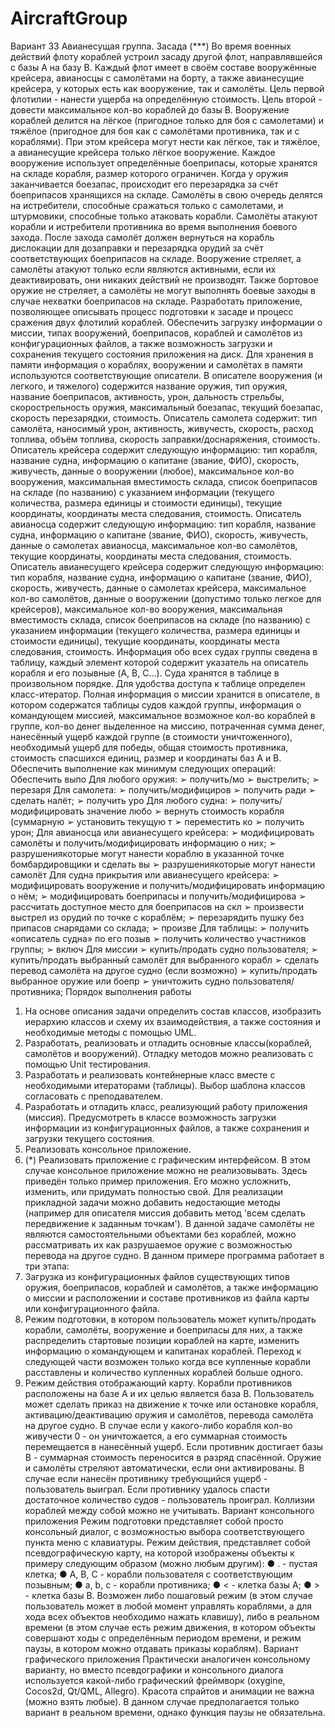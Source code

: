 # AircraftGroup

Вариант 33 
Авианесущая группа. Засада (***)
Во время военных действий флоту кораблей устроил засаду другой флот, направлявшейся с
базы A на базу B. Каждый флот имеет в своём составе вооружённые крейсера, авианосцы с
самолётами на борту, а также авианесущие крейсера, у которых есть как вооружение, так и самолёты.
Цель первой флотилии - нанести ущерба на определённую стоимость. Цель второй - довести
максимальное кол-во кораблей до базы B.
Вооружение кораблей делится на лёгкое (пригодное только для боя с самолетами) и тяжёлое
(пригодное для боя как с самолётами противника, так и с кораблями). При этом крейсера могут нести
как лёгкое, так и тяжёлое, а авианесущие крейсера только лёгкое вооружение. Каждое вооружение
использует определённые боеприпасы, которые хранятся на складе корабля, размер которого
ограничен. Когда у оружия заканчивается боезапас, происходит его перезарядка за счёт боеприпасов
хранящихся на складе.
Самолёты в свою очередь делятся на истребители, способные сражаться только с самолетами, и
штурмовики, способные только атаковать корабли. Самолёты атакуют корабли и истребители
противника во время выполнения боевого захода. После захода самолёт должен вернуться на корабль
дислокации для дозаправки и перезарядка орудий за счёт соответствующих боеприпасов на складе.
Вооружение стреляет, а самолёты атакуют только если являются активными, если их
деактивировать, они никаких действий не производят. Также бортовое оружие не стреляет, а самолёты
не могут выполнять боевые заходы в случае нехватки боеприпасов на складе.
Разработать приложение, позволяющее описывать процесс подготовки к засаде и процесс
сражения двух флотилий кораблей. Обеспечить загрузку информации о миссии, типах вооружений,
боеприпасов, кораблей и самолётов из конфигурационных файлов, а также возможность загрузки и
сохранения текущего состояния приложения на диск. Для хранения в памяти информация о кораблях,
вооружении и самолётах в памяти используются соответствующие описатели.
В описателе вооружения (и легкого, и тяжелого) содержится название оружия, тип оружия,
название боеприпасов, активность, урон, дальность стрельбы, скорострельность оружия,
максимальный боезапас, текущий боезапас, скорость перезарядки, стоимость.
Описатель самолета содержит: тип самолёта, наносимый урон, активность, живучесть,
скорость, расход топлива, объём топлива, скорость заправки/доснаряжения, стоимость.
Описатель крейсера содержит следующую информацию: тип корабля, название судна,
информацию о капитане (звание, ФИО), скорость, живучесть, данные о вооружении (любое),
максимальное кол-во вооружения, максимальная вместимость склада, список боеприпасов на складе
(по названию) с указанием информации (текущего количества, размера единицы и стоимости
единицы), текущие координаты, координаты места следования, стоимость.
Описатель авианосца содержит следующую информацию: тип корабля, название судна,
информацию о капитане (звание, ФИО), скорость, живучесть, данные о самолетах авианосца,
максимальное кол-во самолётов, текущие координаты, координаты места следования, стоимость.
Описатель авианесущего крейсера содержит следующую информацию: тип корабля, название
судна, информацию о капитане (звание, ФИО), скорость, живучесть, данные о самолетах крейсера,
максимальное кол-во самолётов, данные о вооружении (допустимо только легкое для крейсеров),
максимальное кол-во вооружения, максимальная вместимость склада, список боеприпасов на складе
(по названию) с указанием информации (текущего количества, размера единицы и стоимости
единицы), текущие координаты, координаты места следования, стоимость.
Информация обо всех судах группы сведена в таблицу, каждый элемент которой содержит
указатель на описатель корабля и его позывные (A, B, C...). Суда хранятся в таблице в произвольном
порядке. Для удобства доступа к таблице определен класс-итератор.
Полная информация о миссии хранится в описателе, в котором содержатся таблицы судов
каждой группы, информация о командующем миссией, максимальное возможное кол-во кораблей в
группе, кол-во денег выделенное на миссию, потраченная сумма денег, нанесённый ущерб каждой
группе (в стоимости уничтоженного), необходимый ущерб для победы, общая стоимость противника,
стоимость спасшихся единиц, размер и координаты баз A и B.
Обеспечить выполнение как минимум следующих операций:
Обеспечить выпо
Для любого оружия:
➢ получить/мо
➢ выстрелить;
➢ перезаря
Для самолета:
➢ получить/модифициров
➢ получить ради
➢ сделать налёт;
➢ получить уро
Для любого судна:
➢ получить/модифицировать значение любо
➢ вернуть стоимость корабля (суммарную
➢ установить текущую т
➢ переместить ко
➢ получить урон;
Для авианосца или авианесущего крейсера:
➢ модифицировать самолёты и получить/модифицировать информацию о них;
➢ разрушениякоторые могут нанести кораблю в указанной точке бомбардировщики и сделать вы
➢ разрушениякоторые могут нанести самолёт
Для судна прикрытия или авианесущего крейсера:
➢ модифицировать вооружение и получить/модифицировать информацию о нём;
➢ модифицировать боеприпасы и получить/модифицирова
➢ рассчитать доступное место для боеприпасов на скл
➢ произвести выстрел из орудий по точке с кораблём;
➢ перезарядить пушку без припасов снарядами со склада;
➢ произве
Для таблицы:
➢ получить «описатель судна» по его позыв
➢ получить количество участников группы;
➢ включ
Для миссии
➢ купить/продать судно пользователя;
➢ купить/продать выбранный самолёт для выбранного корабл
➢ сделать перевод самолёта на другое судно (если возможно)
➢ купить/продать выбранное оружие или боепр
➢ уничтожить судно пользователя/противника;
Порядок выполнения работы
1. На основе описания задачи определить состав классов, изобразить иерархию классов и схему их
взаимодействия, а также состояния и необходимые методы с помощью UML.
2. Разработать, реализовать и отладить основные классы(кораблей, самолётов и вооружений). Отладку методов
можно реализовать с помощью Unit тестирования.
3. Разработать и реализовать контейнерные класс вместе с необходимыми итераторами (таблицы). Выбор шаблона
классов согласовать с преподавателем.
4. Разработать и отладить класс, реализующий работу приложения (миссия). Предусмотреть в классе возможность
загрузки информации из конфигурационных файлов, а также сохранения и загрузки текущего состояния.
5. Реализовать консольное приложение.
6. (*) Реализовать приложение с графическим интерфейсом. В этом случае консольное приложение можно не
реализовывать.
Здесь приведён только пример приложения. Его можно усложнить, изменить, или
придумать полностью свой. Для реализации прикладной задачи можно добавить недостающие методы
(например для описателя миссия добавить метод 'всем сделать передвижение к заданным точкам'). В
данной задаче самолёты не являются самостоятельными объектами без кораблей, можно
рассматривать их как разрушаемое оружие с возможностью перевода на другое судно.
В данном примере программа работает в три этапа:
1. Загрузка из конфигурационных файлов существующих типов оружия, боеприпасов,
кораблей и самолётов, а также информацию о миссии и расположении и составе
противников из файла карты или конфигурационного файла.
2. Режим подготовки, в котором пользователь может купить/продать корабли, самолёты,
вооружение и боеприпасы для них, а также распределить стартовые позиции кораблей на
карте, изменить информацию о командующем и капитанах кораблей. Переход к следующей
части возможен только когда все купленные корабли расставлены и количество купленных
кораблей больше одного.
3. Режим действия отображающий карту. Корабли противников расположены на базе А и их
целью является база B. Пользователь может сделать приказ на движение к точке или
остановке корабля, активацию/деактивацию оружия и самолётов, перевода самолёта на
другое судно.
В случае если у какого-либо корабля кол-во живучести 0 - он уничтожается, а его
суммарная стоимость перемещается в нанесённый ущерб. Если противник достигает базы B -
суммарная стоимость переносится в разряд спасённой.
Оружие и самолёты стреляют автоматически, если они активированы. В случае если
нанесён противнику требующийся ущерб - пользователь выиграл. Если противнику удалось спасти
достаточное количество судов - пользователь проиграл.
Коллизии кораблей между собой можно не учитывать.
Вариант консольного приложения
Режим подготовки представляет собой просто консольный диалог, с возможностью выбора
соответствующего пункта меню с клавиатуры.
Режим действия, представляет собой псевдографическую карту, на которой изображены
объекты к примеру следующим образом (можно любым другим):
● 
. - пустая клетка;
● A, B, C - корабли пользователя с соответствующим позывным;
● a, b, c - корабли противника;
● < - клетка базы A;
● > - клетка базы B.
Возможен либо пошаговый режим (в этом случае пользователь может в любой момент
управлять кораблями, а для хода всех объектов необходимо нажать клавишу), либо в реальном
времени (в этом случае есть режим движения, в котором объекты совершают ходы с определённым
периодом времени, и режим паузы, в котором можно отдавать приказы кораблям).
Вариант графического приложения
Практически аналогичен консольному варианту, но вместо псевдографики и консольного
диалога используется какой-либо графический фреймворк (oxygine, Cocos2d, Qt/QML, Allegro).
Красота спрайтов и анимации не важна (можно взять любые). В данном случае предполагается только
вариант в реальном времени, однако функция паузы не обязательна.
